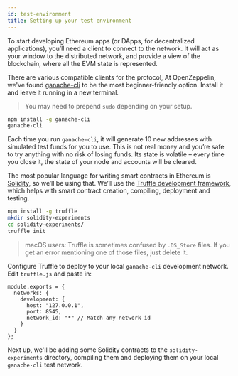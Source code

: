 ```yaml
---
id: test-environment
title: Setting up your test environment
---
```


To start developing Ethereum apps (or DApps, for decentralized applications),
you’ll need a client to connect to the network.
It will act as your window to the distributed network, and provide a view of
the blockchain, where all the EVM state is represented.

There are various compatible clients for the protocol, At OpenZeppelin, we've found
[ganache-cli](https://github.com/trufflesuite/ganache-cli) to be the most
beginner-friendly option. Install it and leave it running in a new terminal.

> You may need to prepend `sudo` depending on your setup.

```sh
npm install -g ganache-cli
ganache-cli
```

Each time you run `ganache-cli`, it will generate 10 new addresses with
simulated test funds for you to use. This is not real money and you’re safe to
try anything with no risk of losing funds. Its state is volatile – every time you close it, the state of your node and accounts will be cleared.

The most popular language for writing smart contracts in Ethereum is
[Solidity](https://solidity.readthedocs.io/en/latest/), so we’ll be using that.
We’ll use the [Truffle development framework](https://github.com/trufflesuite/truffle), which helps with smart contract creation, compiling, deployment and testing.

```sh
npm install -g truffle
mkdir solidity-experiments
cd solidity-experiments/
truffle init
```

> macOS users: Truffle is sometimes confused by `.DS_Store` files. If you get an error mentioning one of those files, just delete it.

Configure Truffle to deploy to your local `ganache-cli` development network. Edit `truffle.js` and paste in:

```
module.exports = {
  networks: {
    development: {
      host: "127.0.0.1",
      port: 8545,
      network_id: "*" // Match any network id
    }
  }
};
```

Next up, we'll be adding some Solidity contracts to the `solidity-experiments` directory, compiling them and deploying them on your local `ganache-cli` test network.